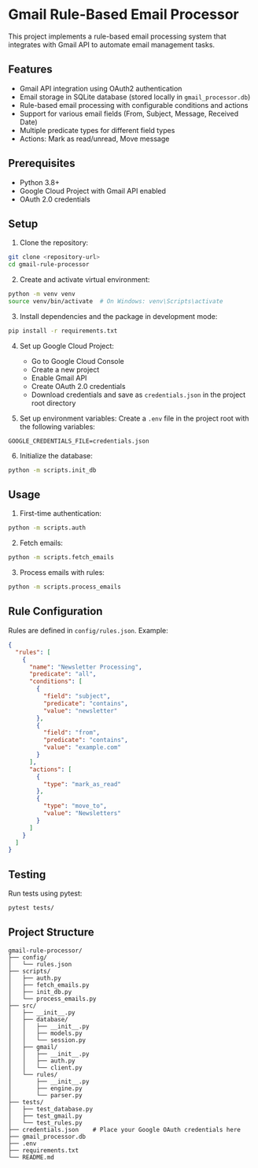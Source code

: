 # Gmail Rule-Based Email Processor

This project implements a rule-based email processing system that integrates with Gmail API to automate email management tasks.

## Features

- Gmail API integration using OAuth2 authentication
- Email storage in SQLite database (stored locally in `gmail_processor.db`)
- Rule-based email processing with configurable conditions and actions
- Support for various email fields (From, Subject, Message, Received Date)
- Multiple predicate types for different field types
- Actions: Mark as read/unread, Move message

## Prerequisites

- Python 3.8+
- Google Cloud Project with Gmail API enabled
- OAuth 2.0 credentials

## Setup

1. Clone the repository:

```bash
git clone <repository-url>
cd gmail-rule-processor
```

2. Create and activate virtual environment:

```bash
python -m venv venv
source venv/bin/activate  # On Windows: venv\Scripts\activate
```

3. Install dependencies and the package in development mode:

```bash
pip install -r requirements.txt
```

4. Set up Google Cloud Project:

   - Go to Google Cloud Console
   - Create a new project
   - Enable Gmail API
   - Create OAuth 2.0 credentials
   - Download credentials and save as `credentials.json` in the project root directory

5. Set up environment variables:
   Create a `.env` file in the project root with the following variables:

```
GOOGLE_CREDENTIALS_FILE=credentials.json
```

6. Initialize the database:

```bash
python -m scripts.init_db
```

## Usage

1. First-time authentication:

```bash
python -m scripts.auth
```

2. Fetch emails:

```bash
python -m scripts.fetch_emails
```

3. Process emails with rules:

```bash
python -m scripts.process_emails
```

## Rule Configuration

Rules are defined in `config/rules.json`. Example:

```json
{
  "rules": [
    {
      "name": "Newsletter Processing",
      "predicate": "all",
      "conditions": [
        {
          "field": "subject",
          "predicate": "contains",
          "value": "newsletter"
        },
        {
          "field": "from",
          "predicate": "contains",
          "value": "example.com"
        }
      ],
      "actions": [
        {
          "type": "mark_as_read"
        },
        {
          "type": "move_to",
          "value": "Newsletters"
        }
      ]
    }
  ]
}
```

## Testing

Run tests using pytest:

```bash
pytest tests/
```

## Project Structure

```
gmail-rule-processor/
├── config/
│   └── rules.json
├── scripts/
│   ├── auth.py
│   ├── fetch_emails.py
│   ├── init_db.py
│   └── process_emails.py
├── src/
│   ├── __init__.py
│   ├── database/
│   │   ├── __init__.py
│   │   ├── models.py
│   │   └── session.py
│   ├── gmail/
│   │   ├── __init__.py
│   │   ├── auth.py
│   │   └── client.py
│   └── rules/
│       ├── __init__.py
│       ├── engine.py
│       └── parser.py
├── tests/
│   ├── test_database.py
│   ├── test_gmail.py
│   └── test_rules.py
├── credentials.json    # Place your Google OAuth credentials here
├── gmail_processor.db
├── .env
├── requirements.txt
└── README.md
```
